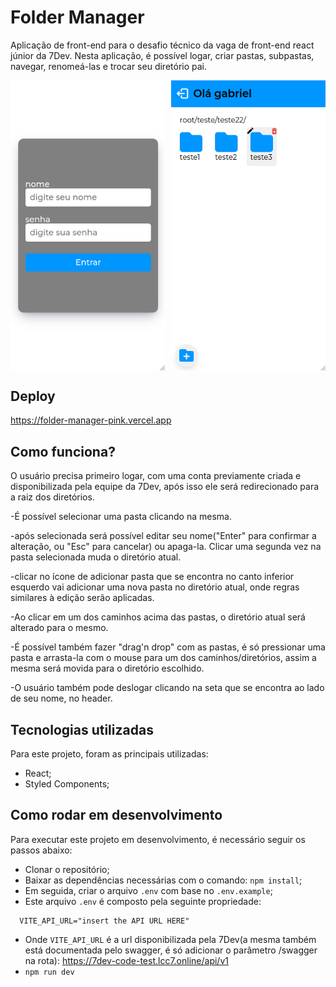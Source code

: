 # Folder Manager

Aplicação de front-end para o desafio técnico da vaga de front-end react júnior da 7Dev. Nesta aplicação, é possível logar, criar pastas, subpastas, navegar, renomeá-las e trocar seu diretório pai.

<div style="display: flex; width: 100%; gap: 2%;">
  <img style="width: 49%;" src="./public/login-page.png"/>
  <img style="width: 49%;" src="./public/folders-page.png"/>
</div>

## Deploy

<a href="https://folder-manager-pink.vercel.app">https://folder-manager-pink.vercel.app</a>

## Como funciona?

O usuário precisa primeiro logar, com uma conta previamente criada e disponibilizada pela equipe da 7Dev, após isso ele será redirecionado para a raiz dos diretórios.

-É possível selecionar uma pasta clicando na mesma.

-após selecionada será possível editar seu nome("Enter" para confirmar a alteração, ou "Esc" para cancelar) ou apaga-la. Clicar uma segunda vez na pasta selecionada muda o diretório atual.

-clicar no ícone de adicionar pasta que se encontra no canto inferior esquerdo vai adicionar uma nova pasta no diretório atual, onde regras similares à edição serão aplicadas.

-Ao clicar em um dos caminhos acima das pastas, o diretório atual será alterado para o mesmo.

-É possível também fazer "drag'n drop" com as pastas, é só pressionar uma pasta e arrasta-la com o mouse para um dos caminhos/diretórios, assim a mesma será movida para o diretório escolhido.

-O usuário também pode deslogar clicando na seta que se encontra ao lado de seu nome, no header.

## Tecnologias utilizadas

Para este projeto, foram as principais utilizadas:

- React;
- Styled Components;

## Como rodar em desenvolvimento

Para executar este projeto em desenvolvimento, é necessário seguir os passos abaixo:

- Clonar o repositório;
- Baixar as dependências necessárias com o comando: `npm install`;
- Em seguida, criar o arquivo `.env` com base no `.env.example`;
- Este arquivo `.env` é composto pela seguinte propriedade:

```
  VITE_API_URL="insert the API URL HERE"
```

- Onde `VITE_API_URL` é a url disponibilizada pela 7Dev(a mesma também está documentada pelo swagger, é só adicionar o parâmetro /swagger na rota): <a href="https://7dev-code-test.lcc7.online/api/v1">https://7dev-code-test.lcc7.online/api/v1</a>
- `npm run dev`
